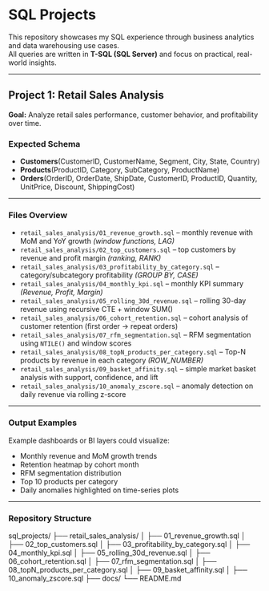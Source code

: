 # SQL Projects

This repository showcases my SQL experience through business analytics and data warehousing use cases.  
All queries are written in **T-SQL (SQL Server)** and focus on practical, real-world insights.

---

## Project 1: Retail Sales Analysis
**Goal:** Analyze retail sales performance, customer behavior, and profitability over time.

### Expected Schema
- **Customers**(CustomerID, CustomerName, Segment, City, State, Country)  
- **Products**(ProductID, Category, SubCategory, ProductName)  
- **Orders**(OrderID, OrderDate, ShipDate, CustomerID, ProductID, Quantity, UnitPrice, Discount, ShippingCost)

---

### Files Overview

- `retail_sales_analysis/01_revenue_growth.sql` – monthly revenue with MoM and YoY growth *(window functions, LAG)*  
- `retail_sales_analysis/02_top_customers.sql` – top customers by revenue and profit margin *(ranking, RANK)*  
- `retail_sales_analysis/03_profitability_by_category.sql` – category/subcategory profitability *(GROUP BY, CASE)*  
- `retail_sales_analysis/04_monthly_kpi.sql` – monthly KPI summary *(Revenue, Profit, Margin)*  
- `retail_sales_analysis/05_rolling_30d_revenue.sql` – rolling 30-day revenue using recursive CTE + window SUM()  
- `retail_sales_analysis/06_cohort_retention.sql` – cohort analysis of customer retention (first order → repeat orders)  
- `retail_sales_analysis/07_rfm_segmentation.sql` – RFM segmentation using `NTILE()` and window scores  
- `retail_sales_analysis/08_topN_products_per_category.sql` – Top-N products by revenue in each category *(ROW_NUMBER)*  
- `retail_sales_analysis/09_basket_affinity.sql` – simple market basket analysis with support, confidence, and lift  
- `retail_sales_analysis/10_anomaly_zscore.sql` – anomaly detection on daily revenue via rolling z-score

---

### Output Examples
Example dashboards or BI layers could visualize:
- Monthly revenue and MoM growth trends  
- Retention heatmap by cohort month  
- RFM segmentation distribution  
- Top 10 products per category  
- Daily anomalies highlighted on time-series plots  

---

### Repository Structure
sql_projects/
├── retail_sales_analysis/
│   ├── 01_revenue_growth.sql
│   ├── 02_top_customers.sql
│   ├── 03_profitability_by_category.sql
│   ├── 04_monthly_kpi.sql
│   ├── 05_rolling_30d_revenue.sql
│   ├── 06_cohort_retention.sql
│   ├── 07_rfm_segmentation.sql
│   ├── 08_topN_products_per_category.sql
│   ├── 09_basket_affinity.sql
│   ├── 10_anomaly_zscore.sql
├── docs/
└── README.md